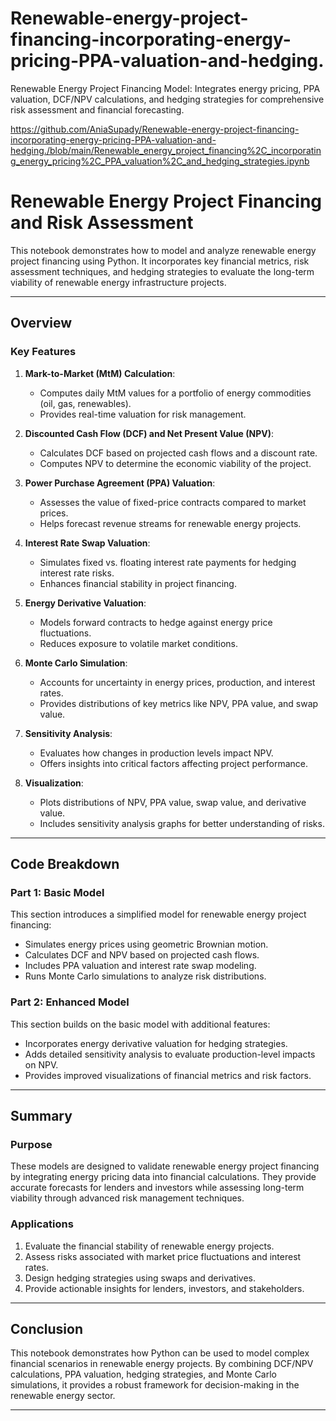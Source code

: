 # Renewable-energy-project-financing-incorporating-energy-pricing-PPA-valuation-and-hedging.
Renewable Energy Project Financing Model: Integrates energy pricing, PPA valuation, DCF/NPV calculations, and hedging strategies for comprehensive risk assessment and financial forecasting.

https://github.com/AniaSupady/Renewable-energy-project-financing-incorporating-energy-pricing-PPA-valuation-and-hedging./blob/main/Renewable_energy_project_financing%2C_incorporating_energy_pricing%2C_PPA_valuation%2C_and_hedging_strategies.ipynb


# Renewable Energy Project Financing and Risk Assessment

This notebook demonstrates how to model and analyze renewable energy project financing using Python. It incorporates key financial metrics, risk assessment techniques, and hedging strategies to evaluate the long-term viability of renewable energy infrastructure projects.

---

## **Overview**

### **Key Features**
1. **Mark-to-Market (MtM) Calculation**:
   - Computes daily MtM values for a portfolio of energy commodities (oil, gas, renewables).
   - Provides real-time valuation for risk management.

2. **Discounted Cash Flow (DCF) and Net Present Value (NPV)**:
   - Calculates DCF based on projected cash flows and a discount rate.
   - Computes NPV to determine the economic viability of the project.

3. **Power Purchase Agreement (PPA) Valuation**:
   - Assesses the value of fixed-price contracts compared to market prices.
   - Helps forecast revenue streams for renewable energy projects.

4. **Interest Rate Swap Valuation**:
   - Simulates fixed vs. floating interest rate payments for hedging interest rate risks.
   - Enhances financial stability in project financing.

5. **Energy Derivative Valuation**:
   - Models forward contracts to hedge against energy price fluctuations.
   - Reduces exposure to volatile market conditions.

6. **Monte Carlo Simulation**:
   - Accounts for uncertainty in energy prices, production, and interest rates.
   - Provides distributions of key metrics like NPV, PPA value, and swap value.

7. **Sensitivity Analysis**:
   - Evaluates how changes in production levels impact NPV.
   - Offers insights into critical factors affecting project performance.

8. **Visualization**:
   - Plots distributions of NPV, PPA value, swap value, and derivative value.
   - Includes sensitivity analysis graphs for better understanding of risks.

---

## **Code Breakdown**

### **Part 1: Basic Model**
This section introduces a simplified model for renewable energy project financing:
- Simulates energy prices using geometric Brownian motion.
- Calculates DCF and NPV based on projected cash flows.
- Includes PPA valuation and interest rate swap modeling.
- Runs Monte Carlo simulations to analyze risk distributions.

### **Part 2: Enhanced Model**
This section builds on the basic model with additional features:
- Incorporates energy derivative valuation for hedging strategies.
- Adds detailed sensitivity analysis to evaluate production-level impacts on NPV.
- Provides improved visualizations of financial metrics and risk factors.

---

## **Summary**

### **Purpose**
These models are designed to validate renewable energy project financing by integrating energy pricing data into financial calculations. They provide accurate forecasts for lenders and investors while assessing long-term viability through advanced risk management techniques.

### **Applications**
1. Evaluate the financial stability of renewable energy projects.
2. Assess risks associated with market price fluctuations and interest rates.
3. Design hedging strategies using swaps and derivatives.
4. Provide actionable insights for lenders, investors, and stakeholders.

---

## **Conclusion**
This notebook demonstrates how Python can be used to model complex financial scenarios in renewable energy projects. By combining DCF/NPV calculations, PPA valuation, hedging strategies, and Monte Carlo simulations, it provides a robust framework for decision-making in the renewable energy sector.

---
